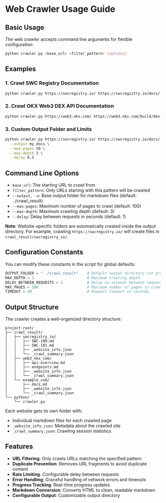 # Web Crawler Usage Guide

## Basic Usage

The web crawler accepts command line arguments for flexible configuration:

```bash
python crawler.py <base_url> <filter_pattern> [options]
```

## Examples

### 1. Crawl SWC Registry Documentation
```bash
python crawler.py https://swcregistry.io/ https://swcregistry.io/docs/
```

### 2. Crawl OKX Web3 DEX API Documentation
```bash
python crawler.py https://web3.okx.com/ https://web3.okx.com/build/dev-docs/dex-api/
```

### 3. Custom Output Folder and Limits
```bash
python crawler.py https://swcregistry.io/ https://swcregistry.io/docs/ \
  --output my_docs \
  --max-pages 50 \
  --max-depth 2 \
  --delay 0.5
```

## Command Line Options

- `base_url`: The starting URL to crawl from
- `filter_pattern`: Only URLs starting with this pattern will be crawled
- `--output, -o`: Base output folder for markdown files (default: ../crawl_result)
- `--max-pages`: Maximum number of pages to crawl (default: 100)
- `--max-depth`: Maximum crawling depth (default: 3)
- `--delay`: Delay between requests in seconds (default: 1)

**Note**: Website-specific folders are automatically created inside the output directory. For example, crawling `https://swcregistry.io/` will create files in `crawl_result/swcregistry_io/`.

## Configuration Constants

You can modify these constants in the script for global defaults:

```python
OUTPUT_FOLDER = "../crawl_result"    # Default output directory (at project root)
MAX_DEPTH = 3                        # Maximum crawling depth
DELAY_BETWEEN_REQUESTS = 1           # Delay in seconds between requests
MAX_PAGES = 100                      # Maximum number of pages to crawl
TIMEOUT = 30                         # Request timeout in seconds
```

## Output Structure

The crawler creates a well-organized directory structure:

```
project-root/
├── crawl_result/
│   ├── swcregistry_io/
│   │   ├── SWC-100.md
│   │   ├── SWC-101.md
│   │   ├── _website_info.json
│   │   └── _crawl_summary.json
│   ├── web3_okx_com/
│   │   ├── api-overview.md
│   │   ├── endpoints.md
│   │   ├── _website_info.json
│   │   └── _crawl_summary.json
│   └── example_com/
│       ├── docs.md
│       ├── _website_info.json
│       └── _crawl_summary.json
└── python/
    └── crawler.py
```

Each website gets its own folder with:
- Individual markdown files for each crawled page
- `_website_info.json`: Metadata about the crawled site
- `_crawl_summary.json`: Crawling session statistics

## Features

- **URL Filtering**: Only crawls URLs matching the specified pattern
- **Duplicate Prevention**: Removes URL fragments to avoid duplicate content
- **Rate Limiting**: Configurable delay between requests
- **Error Handling**: Graceful handling of network errors and timeouts
- **Progress Tracking**: Real-time progress updates
- **Markdown Conversion**: Converts HTML to clean, readable markdown
- **Configurable Output**: Customizable output directory
